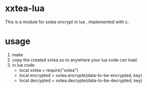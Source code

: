 xxtea-lua
=========

This is a module for xxtea encrypt in lua , implemented with c.

usage
=====
1. make
2. copy the created xxtea.so to anywhere your lua code can load.
3. in lua code: 
    * local xxtea = require("xxtea")
    * local encrypted = xxtea.encrypte(data-to-be-encrypted, key)
    * local decrypted = xxtea.decrypte(data-to-be-decrypted, key)

